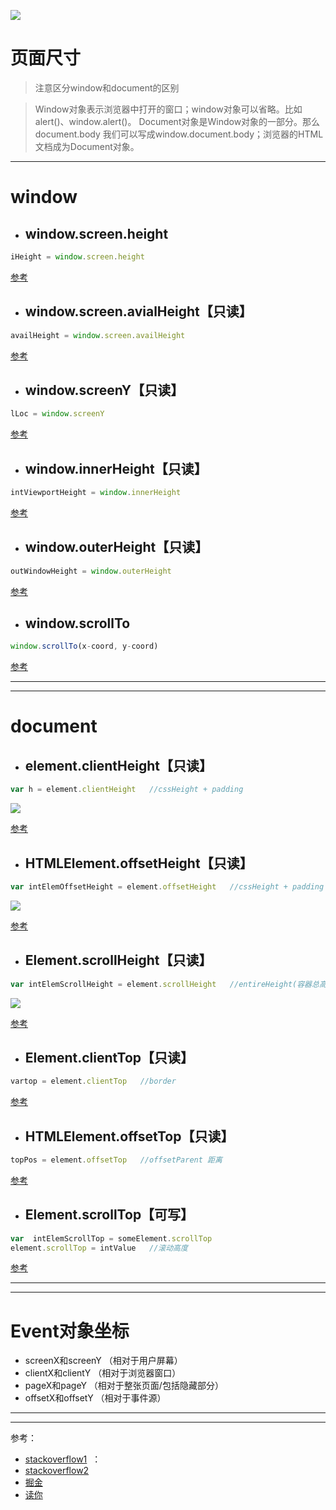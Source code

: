 [ ![](http://ojcebrwwp.bkt.clouddn.com/resume-logo3.png)](https://yongheng2016.github.io/myself-resume/)
# 页面尺寸
> 注意区分window和document的区别  

> Window对象表示浏览器中打开的窗口；window对象可以省略。比如alert()、window.alert()。
> Document对象是Window对象的一部分。那么document.body 我们可以写成window.document.body；浏览器的HTML文档成为Document对象。

---

# window

+ ## window.screen.height
```javascript
iHeight = window.screen.height
```

[参考](https://developer.mozilla.org/zh-CN/docs/Web/API/Screen/height)   


+ ## window.screen.avialHeight【只读】
```javascript
availHeight = window.screen.availHeight
```

[参考](https://developer.mozilla.org/en-US/docs/Web/API/Screen/availHeight)


+ ## window.screenY【只读】
```javascript
lLoc = window.screenY 
```

[参考](https://developer.mozilla.org/en-US/docs/Web/API/Window/screenY)


+ ## window.innerHeight【只读】  
```javascript
intViewportHeight = window.innerHeight
```

[参考](https://developer.mozilla.org/en-US/docs/Web/API/Window/innerHeight)


+ ## window.outerHeight【只读】
```javascript
outWindowHeight = window.outerHeight
```

[参考](https://developer.mozilla.org/en-US/docs/Web/API/Window/outerHeight)


+ ## window.scrollTo
```javascript
window.scrollTo(x-coord, y-coord)
```

[参考](https://developer.mozilla.org/en-US/docs/Web/API/Window/scrollTo)


---
---

# document

+ ## element.clientHeight【只读】
```javascript
var h = element.clientHeight   //cssHeight + padding
```
![](https://developer.mozilla.org/@api/deki/files/185/=Dimensions-client.png)

[参考](https://developer.mozilla.org/en-US/docs/Web/API/Element/clientHeight)


+ ## HTMLElement.offsetHeight【只读】
```javascript
var intElemOffsetHeight = element.offsetHeight   //cssHeight + padding +border
```
![](https://developer.mozilla.org/@api/deki/files/186/=Dimensions-offset.png)

[参考](https://developer.mozilla.org/en-US/docs/Web/API/HTMLElement/offsetHeight)


+ ## Element.scrollHeight【只读】
```javascript
var intElemScrollHeight = element.scrollHeight   //entireHeight(容器总高度)
```
![](https://developer.mozilla.org/@api/deki/files/840/=ScrollHeight.png)

[参考](https://developer.mozilla.org/en-US/docs/Web/API/Element/scrollHeight)


+ ## Element.clientTop【只读】
```javascript
vartop = element.clientTop   //border
```

[参考](https://developer.mozilla.org/zh-CN/docs/Web/API/Element/clientTop)


+ ## HTMLElement.offsetTop【只读】
```javascript
topPos = element.offsetTop   //offsetParent 距离
```

[参考](https://developer.mozilla.org/en-US/docs/Web/API/HTMLElement/offsetTop)


+ ## Element.scrollTop【可写】
```javascript
var  intElemScrollTop = someElement.scrollTop
element.scrollTop = intValue   //滚动高度
```

[参考](https://developer.mozilla.org/en-US/docs/Web/API/Element/scrollTop)

---
---

# Event对象坐标

+ screenX和screenY （相对于用户屏幕）
+ clientX和clientY （相对于浏览器窗口）
+ pageX和pageY （相对于整张页面/包括隐藏部分）
+ offsetX和offsetY （相对于事件源）

---
---


参考：
+ [stackoverflow1](https://stackoverflow.com/questions/22675126/what-is-offsetheight-clientheight-scrollheight)  ：
+ [stackoverflow2](https://stackoverflow.com/questions/21064101/understanding-offsetwidth-clientwidth-scrollwidth-and-height-respectively) 
+ [掘金](https://juejin.im/entry/59772e9ef265da6c322e24f9)   
+ [读你](http://duni.sinaapp.com/?p=750)   
